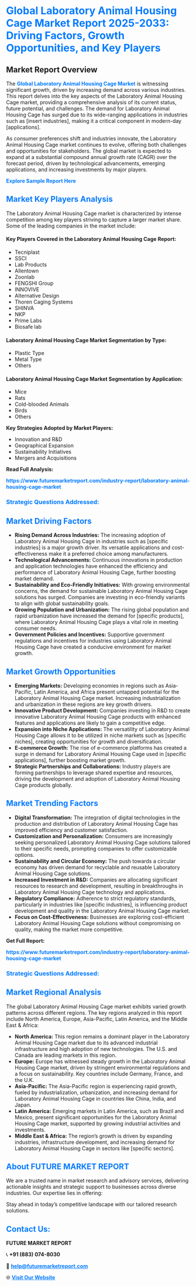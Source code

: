 <h1 style="color: #007BFF;">Global Laboratory Animal Housing Cage Market Report 2025-2033: Driving Factors, Growth Opportunities, and Key Players</h1>

<section id="overview">
<h2>Market Report Overview</h2>
<p>The <a href="https://www.futuremarketreport.com/industry-report/laboratory-animal-housing-cage-market" style="color: #007BFF; text-decoration: none;"><strong>Global Laboratory Animal Housing Cage Market</strong></a> is witnessing significant growth, driven by increasing demand across various industries. This report delves into the key aspects of the Laboratory Animal Housing Cage market, providing a comprehensive analysis of its current status, future potential, and challenges. The demand for Laboratory Animal Housing Cage has surged due to its wide-ranging applications in industries such as [insert industries], making it a critical component in modern-day [applications].</p>
<p>As consumer preferences shift and industries innovate, the Laboratory Animal Housing Cage market continues to evolve, offering both challenges and opportunities for stakeholders. The global market is expected to expand at a substantial compound annual growth rate (CAGR) over the forecast period, driven by technological advancements, emerging applications, and increasing investments by major players.</p>
</section>

<section id="overview">
<p><a href="https://www.futuremarketreport.com/request-sample/reportId=80514" style="color: #007BFF; text-decoration: none;"><strong>Explore Sample Report Here</strong></a></p>
</section>

<section id="key-players">
<h2 style="color: #007BFF;">Market Key Players Analysis</h2>
<p>The Laboratory Animal Housing Cage market is characterized by intense competition among key players striving to capture a larger market share. Some of the leading companies in the market include:</p>
<h4>Key Players Covered in the Laboratory Animal Housing Cage Report:</h4>
<ul><li>Tecniplast</li><li>SSCI</li><li>Lab Products</li><li>Allentown</li><li>Zoonlab</li><li>FENGSHI Group</li><li>INNOVIVE</li><li>Alternative Design</li><li>Thoren Caging Systems</li><li>SHINVA</li><li>NKP</li><li>Prime Labs</li><li>Biosafe lab</li></ul>
<h4>Laboratory Animal Housing Cage Market Segmentation by Type:</h4>
<ul><li>Plastic Type</li><li>Metal Type</li><li>Others</li></ul>

<h4>Laboratory Animal Housing Cage Market Segmentation by Application:</h4>
<ul><li>Mice</li><li>Rats</li><li>Cold-blooded Animals</li><li>Birds</li><li>Others</li></ul>
<p><strong>Key Strategies Adopted by Market Players:</strong></p>
<ul>
<li>Innovation and R&D</li>
<li>Geographical Expansion</li>
<li>Sustainability Initiatives</li>
<li>Mergers and Acquisitions</li>
</ul>
</section>

<section>
<p><strong>Read Full Analysis: </strong></p><a href="https://www.futuremarketreport.com/industry-report/laboratory-animal-housing-cage-market" style="color: #007BFF; text-decoration: none;"><strong>https://www.futuremarketreport.com/industry-report/laboratory-animal-housing-cage-market</strong></a>
<h3 style="color: #007BFF;">Strategic Questions Addressed:</h3>
</section>

<section id="driving-factors">
<h2 style="color: #007BFF;">Market Driving Factors</h2>
<ul>
<li><strong>Rising Demand Across Industries:</strong> The increasing adoption of Laboratory Animal Housing Cage in industries such as [specific industries] is a major growth driver. Its versatile applications and cost-effectiveness make it a preferred choice among manufacturers.</li>
<li><strong>Technological Advancements:</strong> Continuous innovations in production and application technologies have enhanced the efficiency and performance of Laboratory Animal Housing Cage, further boosting market demand.</li>
<li><strong>Sustainability and Eco-Friendly Initiatives:</strong> With growing environmental concerns, the demand for sustainable Laboratory Animal Housing Cage solutions has surged. Companies are investing in eco-friendly variants to align with global sustainability goals.</li>
<li><strong>Growing Population and Urbanization:</strong> The rising global population and rapid urbanization have increased the demand for [specific products], where Laboratory Animal Housing Cage plays a vital role in meeting consumer needs.</li>
<li><strong>Government Policies and Incentives:</strong> Supportive government regulations and incentives for industries using Laboratory Animal Housing Cage have created a conducive environment for market growth.</li>
</ul>
</section>

<section id="growth-opportunities">
<h2 style="color: #007BFF;">Market Growth Opportunities</h2>
<ul>
<li><strong>Emerging Markets:</strong> Developing economies in regions such as Asia-Pacific, Latin America, and Africa present untapped potential for the Laboratory Animal Housing Cage market. Increasing industrialization and urbanization in these regions are key growth drivers.</li>
<li><strong>Innovative Product Development:</strong> Companies investing in R&D to create innovative Laboratory Animal Housing Cage products with enhanced features and applications are likely to gain a competitive edge.</li>
<li><strong>Expansion into Niche Applications:</strong> The versatility of Laboratory Animal Housing Cage allows it to be utilized in niche markets such as [specific niches], creating opportunities for growth and diversification.</li>
<li><strong>E-commerce Growth:</strong> The rise of e-commerce platforms has created a surge in demand for Laboratory Animal Housing Cage used in [specific applications], further boosting market growth.</li>
<li><strong>Strategic Partnerships and Collaborations:</strong> Industry players are forming partnerships to leverage shared expertise and resources, driving the development and adoption of Laboratory Animal Housing Cage products globally.</li>
</ul>
</section>

<section id="trending-factors">
<h2 style="color: #007BFF;">Market Trending Factors</h2>
<ul>
<li><strong>Digital Transformation:</strong> The integration of digital technologies in the production and distribution of Laboratory Animal Housing Cage has improved efficiency and customer satisfaction.</li>
<li><strong>Customization and Personalization:</strong> Consumers are increasingly seeking personalized Laboratory Animal Housing Cage solutions tailored to their specific needs, prompting companies to offer customizable options.</li>
<li><strong>Sustainability and Circular Economy:</strong> The push towards a circular economy has driven demand for recyclable and reusable Laboratory Animal Housing Cage solutions.</li>
<li><strong>Increased Investment in R&D:</strong> Companies are allocating significant resources to research and development, resulting in breakthroughs in Laboratory Animal Housing Cage technology and applications.</li>
<li><strong>Regulatory Compliance:</strong> Adherence to strict regulatory standards, particularly in industries like [specific industries], is influencing product development and quality in the Laboratory Animal Housing Cage market.</li>
<li><strong>Focus on Cost-Effectiveness:</strong> Businesses are exploring cost-efficient Laboratory Animal Housing Cage solutions without compromising on quality, making the market more competitive.</li>
</ul>
</section>

<section>
<p><strong>Get Full Report: </strong></p><a href="https://www.futuremarketreport.com/industry-report/laboratory-animal-housing-cage-market" style="color: #007BFF; text-decoration: none;"><strong>https://www.futuremarketreport.com/industry-report/laboratory-animal-housing-cage-market</strong></a>
<h3 style="color: #007BFF;">Strategic Questions Addressed:</h3>
</section>


<section id="regional-analysis">
<h2 style="color: #007BFF;">Market Regional Analysis</h2>
<p>The global Laboratory Animal Housing Cage market exhibits varied growth patterns across different regions. The key regions analyzed in this report include North America, Europe, Asia-Pacific, Latin America, and the Middle East & Africa:</p>
<ul>
<li><strong>North America:</strong> This region remains a dominant player in the Laboratory Animal Housing Cage market due to its advanced industrial infrastructure and high adoption of new technologies. The U.S. and Canada are leading markets in this region.</li>
<li><strong>Europe:</strong> Europe has witnessed steady growth in the Laboratory Animal Housing Cage market, driven by stringent environmental regulations and a focus on sustainability. Key countries include Germany, France, and the U.K.</li>
<li><strong>Asia-Pacific:</strong> The Asia-Pacific region is experiencing rapid growth, fueled by industrialization, urbanization, and increasing demand for Laboratory Animal Housing Cage in countries like China, India, and Japan.</li>
<li><strong>Latin America:</strong> Emerging markets in Latin America, such as Brazil and Mexico, present significant opportunities for the Laboratory Animal Housing Cage market, supported by growing industrial activities and investments.</li>
<li><strong>Middle East & Africa:</strong> The region’s growth is driven by expanding industries, infrastructure development, and increasing demand for Laboratory Animal Housing Cage in sectors like [specific sectors].</li>
</ul>
</section>

<footer>
<h2 style="color: #007BFF;">About FUTURE MARKET REPORT</h2>
<p>We are a trusted name in market research and advisory services, delivering actionable insights and strategic support to businesses across diverse industries. Our expertise lies in offering:</p>

<p>Stay ahead in today’s competitive landscape with our tailored research solutions.</p>

<h2 style="color: #007BFF;">Contact Us:</h2>
<p><strong>FUTURE MARKET REPORT</strong></p>
<p>📞 <strong>+91 (883) 074-8030</strong></p>
<p>📧 <strong><a href="mailto:help@futuremarketreport.com" style="color: #007BFF;">help@futuremarketreport.com</a></strong></p>
<p>🌐 <strong><a href="https://www.futuremarketreport.com/" style="color: #007BFF;">Visit Our Website</a></strong></p>
</footer>